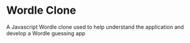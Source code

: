 # Wordle Clone
 A Javascript Wordle clone used to help understand the application and develop a Wordle guessing app
